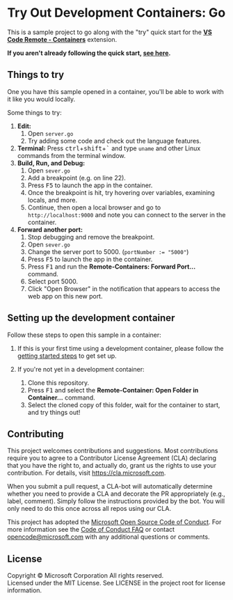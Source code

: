 # Try Out Development Containers: Go

This is a sample project to go along with the "try" quick start for the **[VS Code Remote - Containers](https://aka.ms/vscode-remote/containers)** extension.

**If you aren't already following the quick start, [see here](#setting-up-the-development-container).**

## Things to try

One you have this sample opened in a container, you'll be able to work with it like you would locally.

Some things to try:

1. **Edit:**
   1. Open `server.go`
   2. Try adding some code and check out the language features.
2. **Terminal:** Press <kbd>ctrl</kbd>+<kbd>shift</kbd>+<kbd>\`</kbd> and type `uname` and other Linux commands from the terminal window.
2. **Build, Run, and Debug:**
   1. Open `sever.go`
   2. Add a breakpoint (e.g. on line 22).
   3. Press <kbd>F5</kbd> to launch the app in the container.
   5. Once the breakpoint is hit, try hovering over variables, examining locals, and more.
   4. Continue, then open a local browser and go to `http://localhost:9000` and note you can connect to the server in the container.
3. **Forward another port:**
   1. Stop debugging and remove the breakpoint.
   2. Open `sever.go`
   3. Change the server port to 5000. (`portNumber := "5000"`)
   4. Press <kbd>F5</kbd> to launch the app in the container.
   5. Press <kbd>F1</kbd> and run the **Remote-Containers: Forward Port...** command.
   6. Select port 5000.
   7. Click "Open Browser" in the notification that appears to access the web app on this new port.

## Setting up the development container

Follow these steps to open this sample in a container:

1. If this is your first time using a development container, please follow the [getting started steps](https://aka.ms/vscode-remote/containers/getting-started) to get set up.

2. If you're not yet in a development container:
   1. Clone this repository.
   2. Press <kbd>F1</kbd> and select the **Remote-Container: Open Folder in Container...** command.
   3. Select the cloned copy of this folder, wait for the container to start, and try things out!

## Contributing

This project welcomes contributions and suggestions. Most contributions require you to agree to a
Contributor License Agreement (CLA) declaring that you have the right to, and actually do, grant us
the rights to use your contribution. For details, visit https://cla.microsoft.com.

When you submit a pull request, a CLA-bot will automatically determine whether you need to provide
a CLA and decorate the PR appropriately (e.g., label, comment). Simply follow the instructions
provided by the bot. You will only need to do this once across all repos using our CLA.

This project has adopted the [Microsoft Open Source Code of Conduct](https://opensource.microsoft.com/codeofconduct/).
For more information see the [Code of Conduct FAQ](https://opensource.microsoft.com/codeofconduct/faq/) or
contact [opencode@microsoft.com](mailto:opencode@microsoft.com) with any additional questions or comments.

## License

Copyright © Microsoft Corporation All rights reserved.<br />
Licensed under the MIT License. See LICENSE in the project root for license information.
